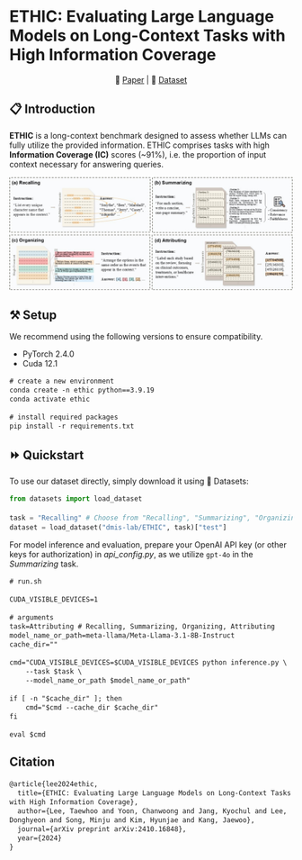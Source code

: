 # ETHIC: Evaluating Large Language Models on Long-Context Tasks with High Information Coverage

<p align="center">
    📃 <a href="https://arxiv.org/abs/2410.16848" target="_blank">Paper</a> | 🤗 <a href="https://huggingface.co/datasets/dmis-lab/ETHIC" target="_blank">Dataset</a>
</p>

## 📋 Introduction
**ETHIC** is a long-context benchmark designed to assess whether LLMs can fully utilize the provided information. ETHIC comprises tasks with high **Information Coverage (IC)** scores (~91%), i.e. the proportion of input context necessary for answering queries.   

![](figs/long_context_figure.JPG)

## ⚒️ Setup
We recommend using the following versions to ensure compatibility.
* PyTorch 2.4.0
* Cuda 12.1
```shell
# create a new environment
conda create -n ethic python==3.9.19
conda activate ethic

# install required packages
pip install -r requirements.txt
```
## ⏩ Quickstart
To use our dataset directly, simply download it using 🤗 Datasets:

```python
from datasets import load_dataset

task = "Recalling" # Choose from "Recalling", "Summarizing", "Organizing", "Attributing"
dataset = load_dataset("dmis-lab/ETHIC", task)["test"]
```

For model inference and evaluation, prepare your OpenAI API key (or other keys for authorization) in _api_config.py_, as we utilize `gpt-4o` in the _Summarizing_ task.
```shell
# run.sh

CUDA_VISIBLE_DEVICES=1

# arguments
task=Attributing # Recalling, Summarizing, Organizing, Attributing
model_name_or_path=meta-llama/Meta-Llama-3.1-8B-Instruct
cache_dir=""

cmd="CUDA_VISIBLE_DEVICES=$CUDA_VISIBLE_DEVICES python inference.py \
    --task $task \
    --model_name_or_path $model_name_or_path"

if [ -n "$cache_dir" ]; then
    cmd="$cmd --cache_dir $cache_dir"
fi

eval $cmd
```

## Citation
```
@article{lee2024ethic,
  title={ETHIC: Evaluating Large Language Models on Long-Context Tasks with High Information Coverage},
  author={Lee, Taewhoo and Yoon, Chanwoong and Jang, Kyochul and Lee, Donghyeon and Song, Minju and Kim, Hyunjae and Kang, Jaewoo},
  journal={arXiv preprint arXiv:2410.16848},
  year={2024}
}
```
